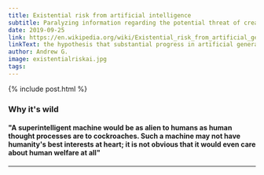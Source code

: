 ```yaml
---
title: Existential risk from artificial intelligence
subtitle: Paralyzing information regarding the potential threat of creating intelligence artificially
date: 2019-09-25
link: https://en.wikipedia.org/wiki/Existential_risk_from_artificial_general_intelligence
linkText: the hypothesis that substantial progress in artificial general intelligence (AGI) could someday result in human extinction or some other unrecoverable global catastrophe.[1][2][3] It is argued that the human species currently dominates other species because the human brain has some distinctive capabilities that other animals lack. If AI surpasses humanity in general intelligence and becomes "superintelligent", then...
author: Andrew G.
image: existentialriskai.jpg
tags:
---
```


{% include post.html %}

### Why it's wild

#### "A superintelligent machine would be as alien to humans as human thought processes are to cockroaches. Such a machine may not have humanity's best interests at heart; it is not obvious that it would even care about human welfare at all"

---